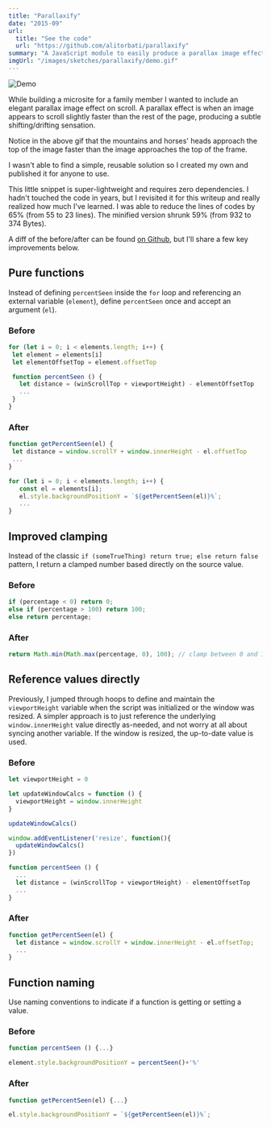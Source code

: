 ```yaml
---
title: "Parallaxify"
date: "2015-09"
url:
  title: "See the code"
  url: "https://github.com/alitorbati/parallaxify"
summary: "A JavaScript module to easily produce a parallax image effect."
imgUrl: "/images/sketches/parallaxify/demo.gif"
---
```


![Demo](/images/sketches/parallaxify/demo.gif)

While building a microsite for a family member I wanted to include an elegant parallax image effect on scroll. A parallax effect is when an image appears to scroll slightly faster than the rest of the page, producing a subtle shifting/drifting sensation.

Notice in the above gif that the mountains and horses' heads approach the top of the image faster than the image approaches the top of the frame.

I wasn't able to find a simple, reusable solution so I created my own and published it for anyone to use.

This little snippet is super-lightweight and requires zero dependencies. I hadn't touched the code in years, but I revisited it for this writeup and really realized how much I've learned. I was able to reduce the lines of codes by 65% (from 55 to 23 lines). The minified version shrunk 59% (from 932 to 374 Bytes).

A diff of the before/after can be found [on Github](https://github.com/alitorbati/parallaxify/compare/db72ae89af743638e1cc647be7adeecae42bf71a...ef5d8c0db5cdd3af820960c6f3011568988ba45e#diff-23c0029469889253cca40d7b44aa24b027b105d86f3bace22b5f14f71e61e3c1), but I'll share a few key improvements below.

## Pure functions

Instead of defining `percentSeen` inside the `for` loop and referencing an external variable (`element`), define `percentSeen` once and accept an argument (`el`).

### Before

```js
for (let i = 0; i < elements.length; i++) {
 let element = elements[i]
 let elementOffsetTop = element.offsetTop

 function percentSeen () {
   let distance = (winScrollTop + viewportHeight) - elementOffsetTop
   ...
 }
}
```

### After

```js
function getPercentSeen(el) {
 let distance = window.scrollY + window.innerHeight - el.offsetTop
 ...
}

for (let i = 0; i < elements.length; i++) {
   const el = elements[i];
   el.style.backgroundPositionY = `${getPercentSeen(el)}%`;
   ...
}

```

## Improved clamping

Instead of the classic `if (someTrueThing) return true; else return false` pattern, I return a clamped number based directly on the source value.

### Before

```js
if (percentage < 0) return 0;
else if (percentage > 100) return 100;
else return percentage;
```

### After

```js
return Math.min(Math.max(percentage, 0), 100); // clamp between 0 and 100
```

## Reference values directly

Previously, I jumped through hoops to define and maintain the `viewportHeight` variable when the script was initialized or the window was resized. A simpler approach is to just reference the underlying `window.innerHeight` value directly as-needed, and not worry at all about syncing another variable. If the window is resized, the up-to-date value is used.

### Before

```js
let viewportHeight = 0

let updateWindowCalcs = function () {
  viewportHeight = window.innerHeight
}

updateWindowCalcs()

window.addEventListener('resize', function(){
  updateWindowCalcs()
})

function percentSeen () {
  ...
  let distance = (winScrollTop + viewportHeight) - elementOffsetTop
  ...
}
```

### After

```js
function getPercentSeen(el) {
  let distance = window.scrollY + window.innerHeight - el.offsetTop;
  ...
}
```

## Function naming

Use naming conventions to indicate if a function is getting or setting a value.

### Before

```js
function percentSeen () {...}

element.style.backgroundPositionY = percentSeen()+'%'
```

### After

```js
function getPercentSeen(el) {...}

el.style.backgroundPositionY = `${getPercentSeen(el)}%`;
```

